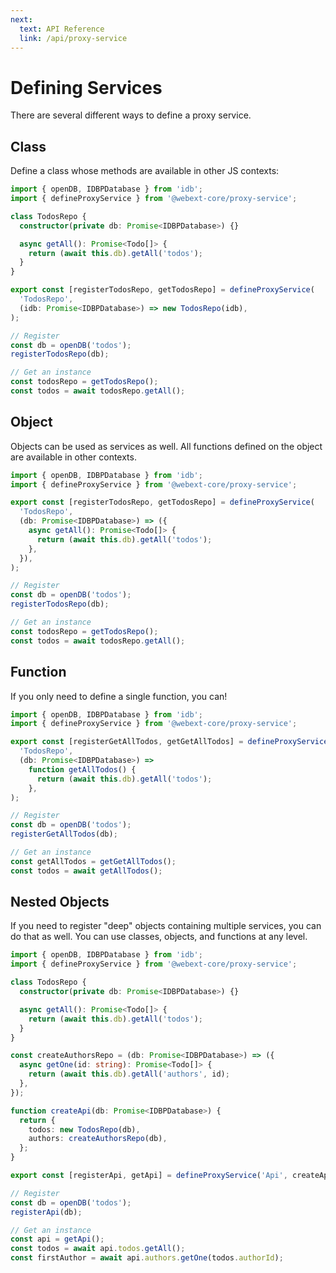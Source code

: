 ```yaml
---
next:
  text: API Reference
  link: /api/proxy-service
---
```


# Defining Services

There are several different ways to define a proxy service.

## Class

Define a class whose methods are available in other JS contexts:

```ts
import { openDB, IDBPDatabase } from 'idb';
import { defineProxyService } from '@webext-core/proxy-service';

class TodosRepo {
  constructor(private db: Promise<IDBPDatabase>) {}

  async getAll(): Promise<Todo[]> {
    return (await this.db).getAll('todos');
  }
}

export const [registerTodosRepo, getTodosRepo] = defineProxyService(
  'TodosRepo',
  (idb: Promise<IDBPDatabase>) => new TodosRepo(idb),
);
```

```ts
// Register
const db = openDB('todos');
registerTodosRepo(db);
```

```ts
// Get an instance
const todosRepo = getTodosRepo();
const todos = await todosRepo.getAll();
```

## Object

Objects can be used as services as well. All functions defined on the object are available in other contexts.

```ts
import { openDB, IDBPDatabase } from 'idb';
import { defineProxyService } from '@webext-core/proxy-service';

export const [registerTodosRepo, getTodosRepo] = defineProxyService(
  'TodosRepo',
  (db: Promise<IDBPDatabase>) => ({
    async getAll(): Promise<Todo[]> {
      return (await this.db).getAll('todos');
    },
  }),
);
```

```ts
// Register
const db = openDB('todos');
registerTodosRepo(db);
```

```ts
// Get an instance
const todosRepo = getTodosRepo();
const todos = await todosRepo.getAll();
```

## Function

If you only need to define a single function, you can!

```ts
import { openDB, IDBPDatabase } from 'idb';
import { defineProxyService } from '@webext-core/proxy-service';

export const [registerGetAllTodos, getGetAllTodos] = defineProxyService(
  'TodosRepo',
  (db: Promise<IDBPDatabase>) =>
    function getAllTodos() {
      return (await this.db).getAll('todos');
    },
);
```

```ts
// Register
const db = openDB('todos');
registerGetAllTodos(db);
```

```ts
// Get an instance
const getAllTodos = getGetAllTodos();
const todos = await getAllTodos();
```

## Nested Objects

If you need to register "deep" objects containing multiple services, you can do that as well. You can use classes, objects, and functions at any level.

```ts
import { openDB, IDBPDatabase } from 'idb';
import { defineProxyService } from '@webext-core/proxy-service';

class TodosRepo {
  constructor(private db: Promise<IDBPDatabase>) {}

  async getAll(): Promise<Todo[]> {
    return (await this.db).getAll('todos');
  }
}

const createAuthorsRepo = (db: Promise<IDBPDatabase>) => ({
  async getOne(id: string): Promise<Todo[]> {
    return (await this.db).getAll('authors', id);
  },
});

function createApi(db: Promise<IDBPDatabase>) {
  return {
    todos: new TodosRepo(db),
    authors: createAuthorsRepo(db),
  };
}

export const [registerApi, getApi] = defineProxyService('Api', createApi);
```

```ts
// Register
const db = openDB('todos');
registerApi(db);
```

```ts
// Get an instance
const api = getApi();
const todos = await api.todos.getAll();
const firstAuthor = await api.authors.getOne(todos.authorId);
```
